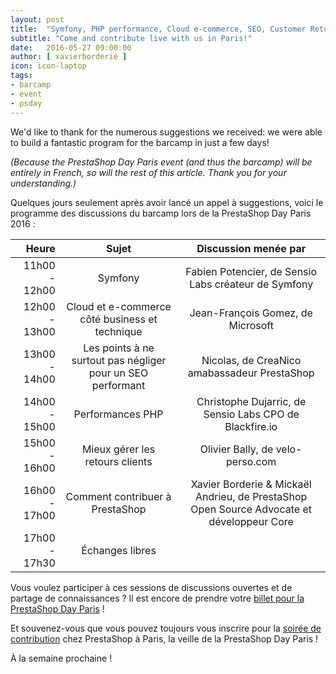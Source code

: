 ```yaml
---
layout: post
title:  "Symfony, PHP performance, Cloud e-commerce, SEO, Customer Returns and more: what we will talk about at the PrestaShop Day barcamp"
subtitle: "Come and contribute live with us in Paris!"
date:   2016-05-27 09:00:00
author: [ xavierborderie ]
icon: icon-laptop
tags:
- barcamp
- event
- psday
---
```


We'd like to thank for the numerous suggestions we received: we were able to build a fantastic program for the barcamp in just a few days!

<i>(Because the PrestaShop Day Paris event (and thus the barcamp) will be entirely in French, so will the rest of this article. Thank you for your understanding.)</i>

Quelques jours seulement après avoir lancé un appel à suggestions, voici le programme des discussions du barcamp lors de la PrestaShop Day Paris 2016 :

|         Heure |                            Sujet                            |                                    Discussion menée par                                   |
|--------------:|:-----------------------------------------------------------:|:-----------------------------------------------------------------------------------------:|
| 11h00 - 12h00 |                           Symfony                           |                    Fabien Potencier, de Sensio Labs créateur de Symfony                   |
| 12h00 - 13h00 |        Cloud et e-commerce côté business et technique       |                             Jean-François Gomez, de Microsoft                             |
| 13h00 - 14h00 | Les points à ne surtout pas négliger pour un SEO performant |                        Nicolas, de CreaNico amabassadeur PrestaShop                       |
| 14h00 - 15h00 |                       Performances PHP                      |                  Christophe Dujarric, de Sensio Labs CPO de Blackfire.io                  |
| 15h00 - 16h00 |               Mieux gérer les retours clients               |                              Olivier Bally, de velo-perso.com                             |
| 16h00 - 17h00 |               Comment contribuer à PrestaShop               | Xavier Borderie & Mickaël Andrieu, de PrestaShop Open Source Advocate et développeur Core |
| 17h00 - 17h30 |                       Échanges libres                       |                                                                                           |

Vous voulez participer à ces sessions de discussions ouvertes et de partage de connaissances ? Il est encore de prendre votre [billet pour la PrestaShop Day Paris](http://www.eventbrite.com/e/billets-prestashop-day-paris-24083434200?aff=Build) !

Et souvenez-vous que vous pouvez toujours vous inscrire pour la [soirée de contribution](http://build.prestashop.com/news/contributor-night-barcamp-prestashop-day/) chez PrestaShop à Paris, la veille de la PrestaShop Day Paris !

À la semaine prochaine !
